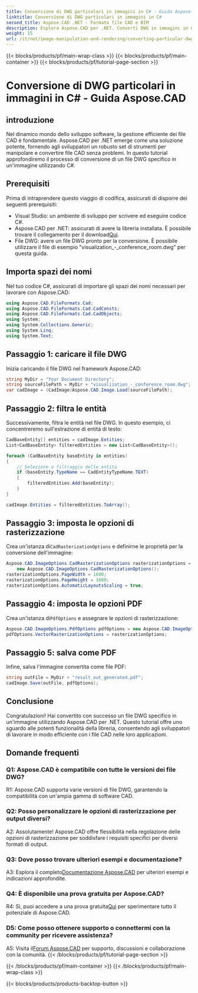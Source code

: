 ```yaml
---
title: Conversione di DWG particolari in immagini in C# - Guida Aspose.CAD
linktitle: Conversione di DWG particolari in immagini in C#
second_title: Aspose.CAD .NET - Formato file CAD e BIM
description: Esplora Aspose.CAD per .NET. Converti DWG in immagini in C# senza sforzo. Guida completa con esempi di codice.
weight: 15
url: /it/net/image-manipulation-and-rendering/converting-particular-dwg-to-image/
---
```


{{< blocks/products/pf/main-wrap-class >}}
{{< blocks/products/pf/main-container >}}
{{< blocks/products/pf/tutorial-page-section >}}

# Conversione di DWG particolari in immagini in C# - Guida Aspose.CAD

## introduzione

Nel dinamico mondo dello sviluppo software, la gestione efficiente dei file CAD è fondamentale. Aspose.CAD per .NET emerge come una soluzione potente, fornendo agli sviluppatori un robusto set di strumenti per manipolare e convertire file CAD senza problemi. In questo tutorial approfondiremo il processo di conversione di un file DWG specifico in un'immagine utilizzando C#.

## Prerequisiti

Prima di intraprendere questo viaggio di codifica, assicurati di disporre dei seguenti prerequisiti:

- Visual Studio: un ambiente di sviluppo per scrivere ed eseguire codice C#.
-  Aspose.CAD per .NET: assicurati di avere la libreria installata. È possibile trovare il collegamento per il download[Qui](https://releases.aspose.com/cad/net/).
- File DWG: avere un file DWG pronto per la conversione. È possibile utilizzare il file di esempio "visualization_-_conference_room.dwg" per questa guida.

## Importa spazi dei nomi

Nel tuo codice C#, assicurati di importare gli spazi dei nomi necessari per lavorare con Aspose.CAD:

```csharp
using Aspose.CAD.FileFormats.Cad;
using Aspose.CAD.FileFormats.Cad.CadConsts;
using Aspose.CAD.FileFormats.Cad.CadObjects;
using System;
using System.Collections.Generic;
using System.Linq;
using System.Text;
```

## Passaggio 1: caricare il file DWG

Inizia caricando il file DWG nel framework Aspose.CAD:

```csharp
string MyDir = "Your Document Directory";
string sourceFilePath = MyDir + "visualization_-_conference_room.dwg";
var cadImage = (CadImage)Aspose.CAD.Image.Load(sourceFilePath);
```

## Passaggio 2: filtra le entità

Successivamente, filtra le entità nel file DWG. In questo esempio, ci concentreremo sull'estrazione di entità di testo:

```csharp
CadBaseEntity[] entities = cadImage.Entities;
List<CadBaseEntity> filteredEntities = new List<CadBaseEntity>();

foreach (CadBaseEntity baseEntity in entities)
{
    // Selezione o filtraggio delle entità
    if (baseEntity.TypeName == CadEntityTypeName.TEXT)
    {
        filteredEntities.Add(baseEntity);
    }
}

cadImage.Entities = filteredEntities.ToArray();
```

## Passaggio 3: imposta le opzioni di rasterizzazione

 Crea un'istanza di`CadRasterizationOptions` e definirne le proprietà per la conversione dell'immagine:

```csharp
Aspose.CAD.ImageOptions.CadRasterizationOptions rasterizationOptions =
    new Aspose.CAD.ImageOptions.CadRasterizationOptions();
rasterizationOptions.PageWidth = 1600;
rasterizationOptions.PageHeight = 1600;
rasterizationOptions.AutomaticLayoutsScaling = true;
```

## Passaggio 4: imposta le opzioni PDF

 Crea un'istanza di`PdfOptions` e assegnare le opzioni di rasterizzazione:

```csharp
Aspose.CAD.ImageOptions.PdfOptions pdfOptions = new Aspose.CAD.ImageOptions.PdfOptions();
pdfOptions.VectorRasterizationOptions = rasterizationOptions;
```

## Passaggio 5: salva come PDF

Infine, salva l'immagine convertita come file PDF:

```csharp
string outFile = MyDir + "result_out_generated.pdf";
cadImage.Save(outFile, pdfOptions);
```

## Conclusione

Congratulazioni! Hai convertito con successo un file DWG specifico in un'immagine utilizzando Aspose.CAD per .NET. Questo tutorial offre uno sguardo alle potenti funzionalità della libreria, consentendo agli sviluppatori di lavorare in modo efficiente con i file CAD nelle loro applicazioni.

## Domande frequenti

### Q1: Aspose.CAD è compatibile con tutte le versioni dei file DWG?

R1: Aspose.CAD supporta varie versioni di file DWG, garantendo la compatibilità con un'ampia gamma di software CAD.

### Q2: Posso personalizzare le opzioni di rasterizzazione per output diversi?

A2: Assolutamente! Aspose.CAD offre flessibilità nella regolazione delle opzioni di rasterizzazione per soddisfare i requisiti specifici per diversi formati di output.

### Q3: Dove posso trovare ulteriori esempi e documentazione?

 A3: Esplora il completo[Documentazione Aspose.CAD](https://reference.aspose.com/cad/net/) per ulteriori esempi e indicazioni approfondite.

### Q4: È disponibile una prova gratuita per Aspose.CAD?

 R4: Sì, puoi accedere a una prova gratuita[Qui](https://releases.aspose.com/) per sperimentare tutto il potenziale di Aspose.CAD.

### D5: Come posso ottenere supporto o connettermi con la community per ricevere assistenza?

A5: Visita il[Forum Aspose.CAD](https://forum.aspose.com/c/cad/19) per supporto, discussioni e collaborazione con la comunità.
{{< /blocks/products/pf/tutorial-page-section >}}

{{< /blocks/products/pf/main-container >}}
{{< /blocks/products/pf/main-wrap-class >}}

{{< blocks/products/products-backtop-button >}}
